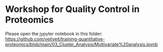 # Workshop for Quality Control in Proteomics

Please open the jypyter notebook in this folder:
https://github.com/veitveit/training-quantitative-proteomics/blob/main/03_Cluster_Analysis/Multivariate%20analysis.ipynb

